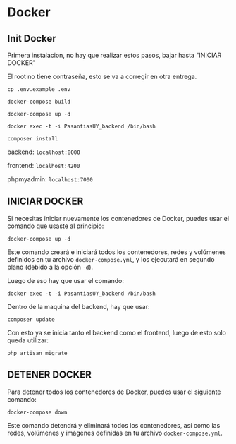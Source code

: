 # Docker

## Init Docker

Primera instalacion, no hay que realizar estos pasos, bajar hasta "INICIAR DOCKER"

El root no tiene contraseña, esto se va a corregir en otra entrega.

`cp .env.example .env`

`docker-compose build`

`docker-compose up -d`

`docker exec -t -i PasantiasUY_backend /bin/bash`

`composer install`


backend: `localhost:8000`

frontend: `localhost:4200`

phpmyadmin: `localhost:7000`


## INICIAR DOCKER

Si necesitas iniciar nuevamente los contenedores de Docker, puedes usar el comando que usaste al principio:

`docker-compose up -d`

Este comando creará e iniciará todos los contenedores, redes y volúmenes definidos en tu archivo `docker-compose.yml`, y los ejecutará en segundo plano (debido a la opción `-d`).

Luego de eso hay que usar el comando:

`docker exec -t -i PasantiasUY_backend /bin/bash`

Dentro de la maquina del backend, hay que usar:

`composer update`

Con esto ya se inicia tanto el backend como el frontend, luego de esto solo queda utilizar:

`php artisan migrate`


## DETENER DOCKER

Para detener todos los contenedores de Docker, puedes usar el siguiente comando:

`docker-compose down`

Este comando detendrá y eliminará todos los contenedores, así como las redes, volúmenes y imágenes definidas en tu archivo `docker-compose.yml`.









